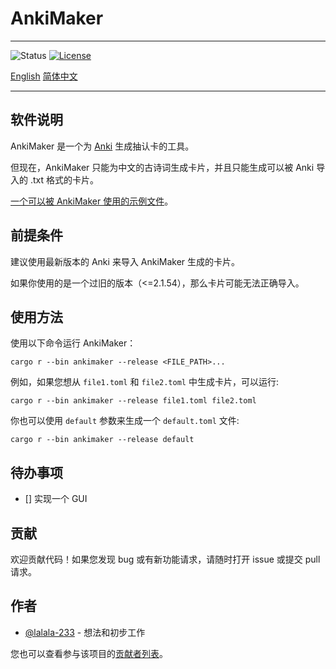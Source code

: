 # AnkiMaker

---

![Status](https://img.shields.io/badge/status-active-success.svg)
[![License](https://img.shields.io/badge/license-MIT-blue.svg)](/LICENSE)

[English](README.md)
[简体中文](README_CN.md)

---

## 软件说明

AnkiMaker 是一个为 [Anki](https://apps.ankiweb.net/) 生成抽认卡的工具。

但现在，AnkiMaker 只能为中文的古诗词生成卡片，并且只能生成可以被 Anki 导入的 .txt 格式的卡片。

[一个可以被 AnkiMaker 使用的示例文件](https://gitee.com/lalala-233/AnkiCards/blob/main/New/将进酒.toml)。

## 前提条件

建议使用最新版本的 Anki 来导入 AnkiMaker 生成的卡片。

如果你使用的是一个过旧的版本（<=2.1.54），那么卡片可能无法正确导入。

## 使用方法

使用以下命令运行 AnkiMaker：

```shell
cargo r --bin ankimaker --release <FILE_PATH>...
```

例如，如果您想从 `file1.toml` 和 `file2.toml` 中生成卡片，可以运行:

```shell
cargo r --bin ankimaker --release file1.toml file2.toml
```

你也可以使用 `default` 参数来生成一个 `default.toml` 文件:

```shell
cargo r --bin ankimaker --release default
```

## 待办事项

- [] 实现一个 GUI

## 贡献

欢迎贡献代码！如果您发现 bug 或有新功能请求，请随时打开 issue 或提交 pull 请求。

## 作者

- [@lalala-233](https://github.com/lalala-233) - 想法和初步工作

您也可以查看参与该项目的[贡献者列表](https://github.com/lalala-233/AnkiMaker/contributors)。
